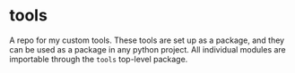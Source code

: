 # tools
A repo for my custom tools. These tools are set up as a package,
and they can be used as a package in any python project. All individual
modules are importable through the ```tools``` top-level package.

